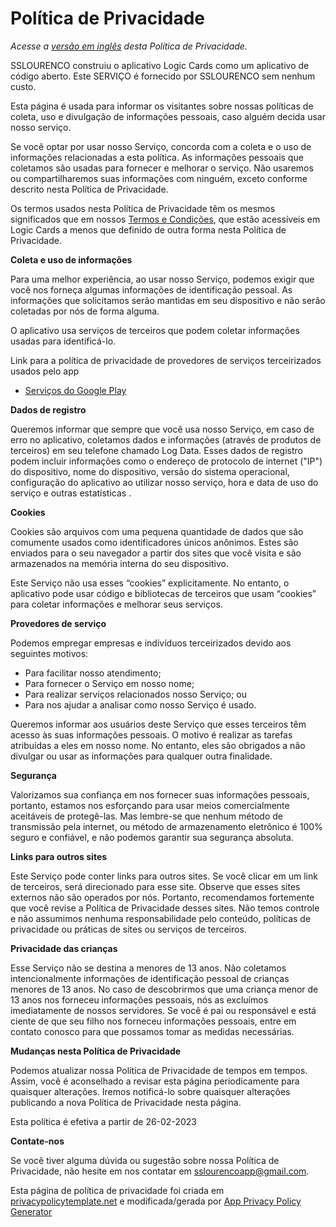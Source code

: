 # Política de Privacidade

_Acesse a [versão em inglês](https://github.com/samydsousa/logiccards/tree/main/privacy_policy_en.md) desta Política de Privacidade._

SSLOURENCO construiu o aplicativo Logic Cards como um aplicativo de código aberto. Este SERVIÇO é fornecido por SSLOURENCO sem nenhum custo.

Esta página é usada para informar os visitantes sobre nossas políticas de coleta, uso e divulgação de informações pessoais, caso alguém decida usar nosso serviço.

Se você optar por usar nosso Serviço, concorda com a coleta e o uso de informações relacionadas a esta política. As informações pessoais que coletamos são usadas para fornecer e melhorar o serviço. Não usaremos ou compartilharemos suas informações com ninguém, exceto conforme descrito nesta Política de Privacidade.

Os termos usados nesta Política de Privacidade têm os mesmos significados que em nossos [Termos e Condições](https://github.com/samydsousa/logiccards/tree/main/terms_and_conditions_pt.md), que estão acessíveis em Logic Cards a menos que definido de outra forma nesta Política de Privacidade.

**Coleta e uso de informações**

Para uma melhor experiência, ao usar nosso Serviço, podemos exigir que você nos forneça algumas informações de identificação pessoal. As informações que solicitamos serão mantidas em seu dispositivo e não serão coletadas por nós de forma alguma.

O aplicativo usa serviços de terceiros que podem coletar informações usadas para identificá-lo.

Link para a política de privacidade de provedores de serviços terceirizados usados pelo app

* [Serviços do Google Play](https://www.google.com/policies/privacy/)

**Dados de registro**

Queremos informar que sempre que você usa nosso Serviço, em caso de erro no aplicativo, coletamos dados e informações (através de produtos de terceiros) em seu telefone chamado Log Data. Esses dados de registro podem incluir informações como o endereço de protocolo de internet ("IP") do dispositivo, nome do dispositivo, versão do sistema operacional, configuração do aplicativo ao utilizar nosso serviço, hora e data de uso do serviço e outras estatísticas .

**Cookies**

Cookies são arquivos com uma pequena quantidade de dados que são comumente usados como identificadores únicos anônimos. Estes são enviados para o seu navegador a partir dos sites que você visita e são armazenados na memória interna do seu dispositivo.

Este Serviço não usa esses “cookies” explicitamente. No entanto, o aplicativo pode usar código e bibliotecas de terceiros que usam “cookies” para coletar informações e melhorar seus serviços. 

**Provedores de serviço**

Podemos empregar empresas e indivíduos terceirizados devido aos seguintes motivos:

* Para facilitar nosso atendimento;
* Para fornecer o Serviço em nosso nome;
* Para realizar serviços relacionados nosso Serviço; ou
* Para nos ajudar a analisar como nosso Serviço é usado.

Queremos informar aos usuários deste Serviço que esses terceiros têm acesso às suas informações pessoais. O motivo é realizar as tarefas atribuídas a eles em nosso nome. No entanto, eles são obrigados a não divulgar ou usar as informações para qualquer outra finalidade.

**Segurança**

Valorizamos sua confiança em nos fornecer suas informações pessoais, portanto, estamos nos esforçando para usar meios comercialmente aceitáveis de protegê-las. Mas lembre-se que nenhum método de transmissão pela internet, ou método de armazenamento eletrônico é 100% seguro e confiável, e não podemos garantir sua segurança absoluta.

**Links para outros sites**

Este Serviço pode conter links para outros sites. Se você clicar em um link de terceiros, será direcionado para esse site. Observe que esses sites externos não são operados por nós. Portanto, recomendamos fortemente que você revise a Política de Privacidade desses sites. Não temos controle e não assumimos nenhuma responsabilidade pelo conteúdo, políticas de privacidade ou práticas de sites ou serviços de terceiros.

**Privacidade das crianças**

Esse Serviço não se destina a menores de 13 anos. Não coletamos intencionalmente informações de identificação pessoal de crianças menores de 13 anos. No caso de descobrirmos que uma criança menor de 13 anos nos forneceu informações pessoais, nós as excluímos imediatamente de nossos servidores. Se você é pai ou responsável e está ciente de que seu filho nos forneceu informações pessoais, entre em contato conosco para que possamos tomar as medidas necessárias.

**Mudanças nesta Política de Privacidade**

Podemos atualizar nossa Política de Privacidade de tempos em tempos. Assim, você é aconselhado a revisar esta página periodicamente para quaisquer alterações. Iremos notificá-lo sobre quaisquer alterações publicando a nova Política de Privacidade nesta página.

Esta política é efetiva a partir de 26-02-2023

**Contate-nos**

Se você tiver alguma dúvida ou sugestão sobre nossa Política de Privacidade, não hesite em nos contatar em sslourencoapp@gmail.com.

Esta página de política de privacidade foi criada em [privacypolicytemplate.net](https://privacypolicytemplate.net) e modificada/gerada por [App Privacy Policy Generator](https://app-privacy-policy-generator.nisrulz.com/)